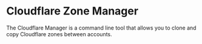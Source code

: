 # Cloudflare Zone Manager

The Cloudflare Manager is a command line tool that allows you to clone and copy Cloudflare zones between accounts.
